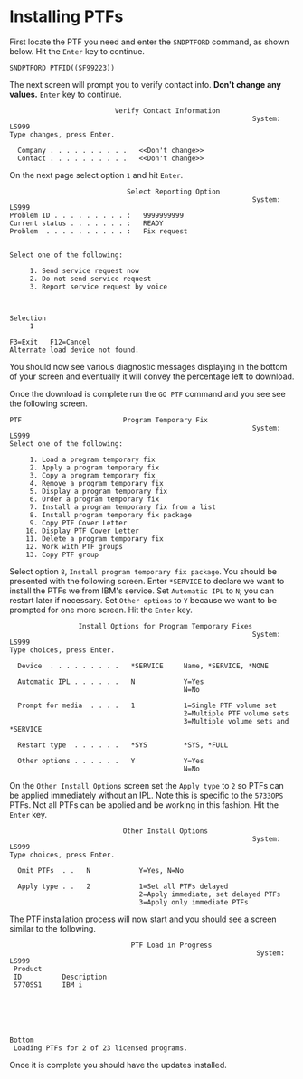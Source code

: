 # Installing PTFs

First locate the PTF you need and enter the `SNDPTFORD` command, as shown below. Hit the `Enter` key to continue.

```text
SNDPTFORD PTFID((SF99223))
```

The next screen will prompt you to verify contact info. **Don't change any values.** `Enter` key to continue.

```text
                          Verify Contact Information                        
                                                            System:   LS999
Type changes, press Enter.                                                  

  Company . . . . . . . . . .   <<Don't change>>
  Contact . . . . . . . . . .   <<Don't change>>
```

On the next page select option `1` and hit `Enter`.

```text
                             Select Reporting Option                          
                                                            System:   LS999
Problem ID . . . . . . . . . :   9999999999                                 
Current status . . . . . . . :   READY                                      
Problem  . . . . . . . . . . :   Fix request                                


Select one of the following:                                                

     1. Send service request now                                            
     2. Do not send service request                                         
     3. Report service request by voice                                     



Selection                                                                   
     1                                                                      

F3=Exit   F12=Cancel                                                        
Alternate load device not found.
```

You should now see various diagnostic messages displaying in the bottom of your screen and eventually it will convey the percentage left to download.

Once the download is complete run the `GO PTF` command and you see see the following screen.

```text
PTF                         Program Temporary Fix                           
                                                            System:   LS999
Select one of the following:                                                

     1. Load a program temporary fix                                        
     2. Apply a program temporary fix                                       
     3. Copy a program temporary fix                                        
     4. Remove a program temporary fix                                      
     5. Display a program temporary fix                                     
     6. Order a program temporary fix                                       
     7. Install a program temporary fix from a list                         
     8. Install program temporary fix package                               
     9. Copy PTF Cover Letter                                               
    10. Display PTF Cover Letter                                            
    11. Delete a program temporary fix                                      
    12. Work with PTF groups                                                
    13. Copy PTF group
```

Select option `8`, `Install program temporary fix package`. You should be presented with the following screen. Enter `*SERVICE` to declare we want to install the PTFs we from IBM's service. Set `Automatic IPL` to `N`; you can restart later if necessary. Set `Other options` to `Y` because we want to be prompted for one more screen. Hit the `Enter` key.

```text
                 Install Options for Program Temporary Fixes                  
                                                            System:   LS999  
Type choices, press Enter.                                                    

  Device  . . . . . . . . .   *SERVICE     Name, *SERVICE, *NONE              

  Automatic IPL . . . . . .   N            Y=Yes                              
                                           N=No                               

  Prompt for media  . . . .   1            1=Single PTF volume set            
                                           2=Multiple PTF volume sets         
                                           3=Multiple volume sets and *SERVICE

  Restart type  . . . . . .   *SYS         *SYS, *FULL                        

  Other options . . . . . .   Y            Y=Yes                              
                                           N=No
```

On the `Other Install Options` screen set the `Apply type` to `2` so PTFs can be applied immediately without an IPL. Note this is specific to the `5733OPS` PTFs. Not all PTFs can be applied and be working in this fashion. Hit the `Enter` key.

```text
                            Other Install Options                           
                                                            System:   LS999
Type choices, press Enter.                                                  

  Omit PTFs  . .   N            Y=Yes, N=No                                 

  Apply type . .   2            1=Set all PTFs delayed                      
                                2=Apply immediate, set delayed PTFs         
                                3=Apply only immediate PTFs
```

The PTF installation process will now start and you should see a screen similar to the following.

```text
                              PTF Load in Progress                              
                                                             System:   LS999
 Product                                                                        
 ID          Description                                                        
 5770SS1     IBM i                                                              





                                                                         Bottom 
 Loading PTFs for 2 of 23 licensed programs.
```

Once it is complete you should have the updates installed.

